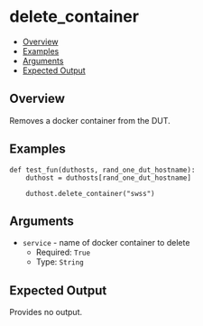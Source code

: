 # delete_container

- [Overview](#overview)
- [Examples](#examples)
- [Arguments](#arguments)
- [Expected Output](#expected-output)

## Overview
Removes a docker container from the DUT.

## Examples
```
def test_fun(duthosts, rand_one_dut_hostname):
    duthost = duthosts[rand_one_dut_hostname]

    duthost.delete_container("swss")
```

## Arguments
- `service` - name of docker container to delete
    - Required: `True`
    - Type: `String`

## Expected Output
Provides no output.